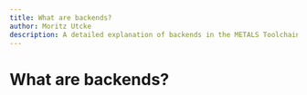 ```yaml
---
title: What are backends?
author: Moritz Utcke
description: A detailed explanation of backends in the METALS Toolchain
---
```



# What are backends?